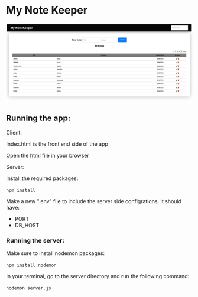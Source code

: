 <h1>My Note Keeper</h1>

<img src="Screenshot.jpg"/>

<h2>Running the app:</h2>

<p>Client:</p>
<p>Index.html is the front end side of the app</p>
<p>Open the html file in your browser</p>

<p>Server:</p>
<p>install the required packages:</p>
<code>npm install</code>

<p>Make a new ".env" file to include the server side configrations. It should have:</p>
<ul>
    <li>PORT</li>
    <li>DB_HOST</li>
</ul>

<h3>Running the server:</h3>

<p>Make sure to install nodemon packages:</p>
<code>npm install nodemon</code>

<p>In your terminal, go to the server directory and run the following command:</p>
<code>nodemon server.js</code>
